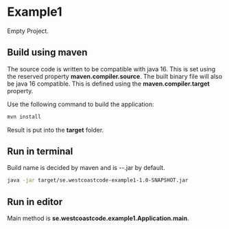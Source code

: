 # Example1

Empty Project. 

## Build using maven

The source code is written to be compatible with java 16. This is set using the reserved
property **maven.compiler.source**. The built binary file will also be java 16 compatible. This is defined
using the **maven.compiler.target** property.

Use the following command to build the application:

```bash
mvn install
```

Result is put into the **target** folder.

## Run in terminal

Build name is decided by maven and is <groupid>-<artifactid>-<version>.jar by default.

```bash
java -jar target/se.westcoastcode-example1-1.0-SNAPSHOT.jar
```

## Run in editor

Main method is **se.westcoastcode.example1.Application.main**.
